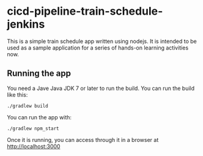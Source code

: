 # cicd-pipeline-train-schedule-jenkins

This is a simple train schedule app written using nodejs. It is intended to be used as a sample application for a series of hands-on learning activities now. 

## Running the app

You need a Jave Java JDK 7 or later to run the build. You can run the build like this:

    ./gradlew build

You can run the app with:

    ./gradlew npm_start

Once it is running, you can access through it in a browser at [http://localhost:3000](http://localhost:3000)
